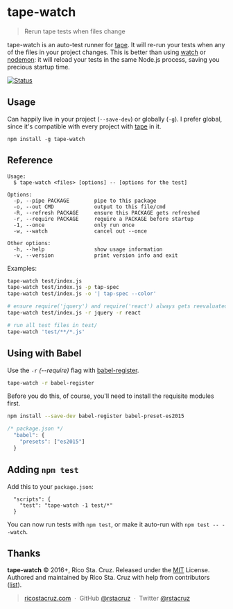 # tape-watch

> Rerun tape tests when files change

tape-watch is an auto-test runner for [tape]. It will re-run your tests when any of the files in your project changes. This is better than using [watch][] or [nodemon][]: it will reload your tests in the same Node.js process, saving you precious startup time.

[![Status](https://travis-ci.org/rstacruz/tape-watch.svg?branch=master)](https://travis-ci.org/rstacruz/tape-watch "See test builds")

[nodemon]: https://www.npmjs.com/package/nodemon
[watch]: https://www.npmjs.com/package/watch

## Usage

Can happily live in your project (`--save-dev`) or globally (`-g`). I prefer global, since it's compatible with every project with [tape][] in it.

```
npm install -g tape-watch
```

[tape]: https://github.com/substack/tape

## Reference

```
Usage:
  $ tape-watch <files> [options] -- [options for the test]

Options:
  -p, --pipe PACKAGE        pipe to this package
  -o, --out CMD             output to this file/cmd
  -R, --refresh PACKAGE     ensure this PACKAGE gets refreshed
  -r, --require PACKAGE     require a PACKAGE before startup
  -1, --once                only run once
  -w, --watch               cancel out --once

Other options:
  -h, --help                show usage information
  -v, --version             print version info and exit
```
Examples:

```sh
tape-watch test/index.js
tape-watch test/index.js -p tap-spec
tape-watch test/index.js -o '| tap-spec --color'

# ensure require('jquery') and require('react') always gets reevaluated
tape-watch test/index.js -r jquery -r react

# run all test files in test/
tape-watch 'test/**/*.js'
```

## Using with Babel

Use the `-r` *(--require)* flag with [babel-register](https://www.npmjs.com/package/babel-register).

```sh
tape-watch -r babel-register
```

Before you do this, of course, you'll need to install the requisite modules first.

```sh
npm install --save-dev babel-register babel-preset-es2015
```

```js
/* package.json */
  "babel": {
    "presets": ["es2015"]
  }
```

## Adding `npm test`

Add this to your `package.json`:

```
  "scripts": {
    "test": "tape-watch -1 test/*"
  }
```

You can now run tests with `npm test`, or make it auto-run with `npm test -- --watch`.

## Thanks

**tape-watch** © 2016+, Rico Sta. Cruz. Released under the [MIT] License.<br>
Authored and maintained by Rico Sta. Cruz with help from contributors ([list][contributors]).

> [ricostacruz.com](http://ricostacruz.com) &nbsp;&middot;&nbsp;
> GitHub [@rstacruz](https://github.com/rstacruz) &nbsp;&middot;&nbsp;
> Twitter [@rstacruz](https://twitter.com/rstacruz)

[MIT]: http://mit-license.org/
[contributors]: http://github.com/rstacruz/tape-watch/contributors
